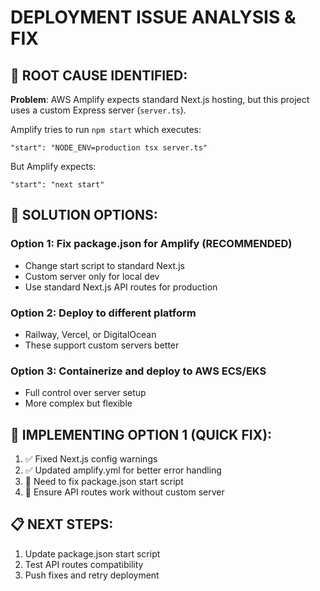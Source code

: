 # DEPLOYMENT ISSUE ANALYSIS & FIX

## 🚨 ROOT CAUSE IDENTIFIED:

**Problem**: AWS Amplify expects standard Next.js hosting, but this project uses a custom Express server (`server.ts`). 

Amplify tries to run `npm start` which executes:
```
"start": "NODE_ENV=production tsx server.ts"
```

But Amplify expects:
```
"start": "next start"
```

## 🔧 SOLUTION OPTIONS:

### Option 1: Fix package.json for Amplify (RECOMMENDED)
- Change start script to standard Next.js
- Custom server only for local dev
- Use standard Next.js API routes for production

### Option 2: Deploy to different platform
- Railway, Vercel, or DigitalOcean
- These support custom servers better

### Option 3: Containerize and deploy to AWS ECS/EKS
- Full control over server setup
- More complex but flexible

## 🎯 IMPLEMENTING OPTION 1 (QUICK FIX):

1. ✅ Fixed Next.js config warnings
2. ✅ Updated amplify.yml for better error handling  
3. 🔄 Need to fix package.json start script
4. 🔄 Ensure API routes work without custom server

## 📋 NEXT STEPS:
1. Update package.json start script
2. Test API routes compatibility
3. Push fixes and retry deployment
